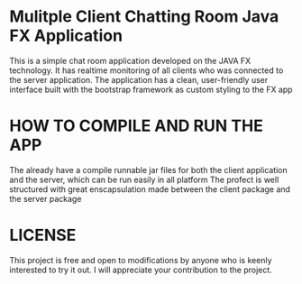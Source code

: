 # Mulitple Client Chatting Room Java FX Application
This is a simple chat room application developed on the JAVA FX technology. 
It has realtime monitoring of all clients who was connected to the server application. 
The application has a clean, user-friendly user interface built with the  bootstrap framework as custom styling to the FX app
# HOW TO COMPILE AND RUN THE APP
The already have a compile runnable jar files for both the client application and the server, which can be run easily in all platform
The profect is well structured with great enscapsulation made between the client package and the server package

# LICENSE
This project is free and open to modifications by anyone who is keenly interested to try it out. 
I will appreciate your contribution to the project.
